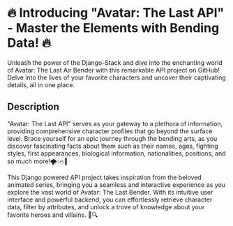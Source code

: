# 🔥 Introducing "Avatar: The Last API" - Master the Elements with Bending Data! 🔥

Unleash the power of the Django-Stack and dive into the enchanting world of Avatar: The Last Air Bender with this remarkable API project on GitHub! Delve into the lives of your favorite characters and uncover their captivating details, all in one place.

## Description

"Avatar: The Last API" serves as your gateway to a plethora of information, providing comprehensive character profiles that go beyond the surface level. Brace yourself for an epic journey through the bending arts, as you discover fascinating facts about them such as their names, ages, fighting styles, first appearances, biological information, nationalities, positions, and so much more!🌪️💧🔥🌱

This Django powered API project takes inspiration from the beloved animated series, bringing you a seamless and interactive experience as you explore the vast world of Avatar: The Last Bender. With its intuitive user interface and powerful backend, you can effortlessly retrieve character data, filter by attributes, and unlock a trove of knowledge about your favorite heroes and villains. 💪🔍
